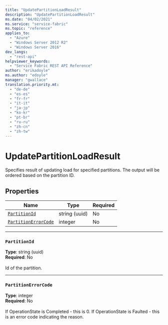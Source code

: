 ```yaml
---
title: "UpdatePartitionLoadResult"
description: "UpdatePartitionLoadResult"
ms.date: "04/02/2021"
ms.service: "service-fabric"
ms.topic: "reference"
applies_to: 
  - "Azure"
  - "Windows Server 2012 R2"
  - "Windows Server 2016"
dev_langs: 
  - "rest-api"
helpviewer_keywords: 
  - "Service Fabric REST API Reference"
author: "erikadoyle"
ms.author: "edoyle"
manager: "gwallace"
translation.priority.mt: 
  - "de-de"
  - "es-es"
  - "fr-fr"
  - "it-it"
  - "ja-jp"
  - "ko-kr"
  - "pt-br"
  - "ru-ru"
  - "zh-cn"
  - "zh-tw"
---
```

# UpdatePartitionLoadResult

Specifies result of updating load for specified partitions. The output will be ordered based on the partition ID.

## Properties
| Name | Type | Required |
| --- | --- | --- |
| [`PartitionId`](#partitionid) | string (uuid) | No |
| [`PartitionErrorCode`](#partitionerrorcode) | integer | No |

____
### `PartitionId`
__Type__: string (uuid) <br/>
__Required__: No<br/>
<br/>
Id of the partition.

____
### `PartitionErrorCode`
__Type__: integer <br/>
__Required__: No<br/>
<br/>
If OperationState is Completed - this is 0.  If OperationState is Faulted - this is an error code indicating the reason.
